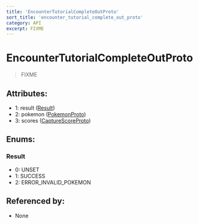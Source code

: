 ```yaml
---
title: 'EncounterTutorialCompleteOutProto'
sort_title: 'encounter_tutorial_complete_out_proto'
category: API
excerpt: FIXME
---
```


# EncounterTutorialCompleteOutProto

> FIXME

## Attributes:

- 1: result ([Result](#result))
- 2: pokemon ([PokemonProto](../PokemonProto/))
- 3: scores ([CaptureScoreProto](../CaptureScoreProto/))

## Enums:

### Result
- 0: UNSET
- 1: SUCCESS
- 2: ERROR_INVALID_POKEMON

## Referenced by:

- None
